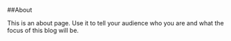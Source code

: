##About

This is an about page. Use it to tell your audience who you are and what the focus of this blog will be.
